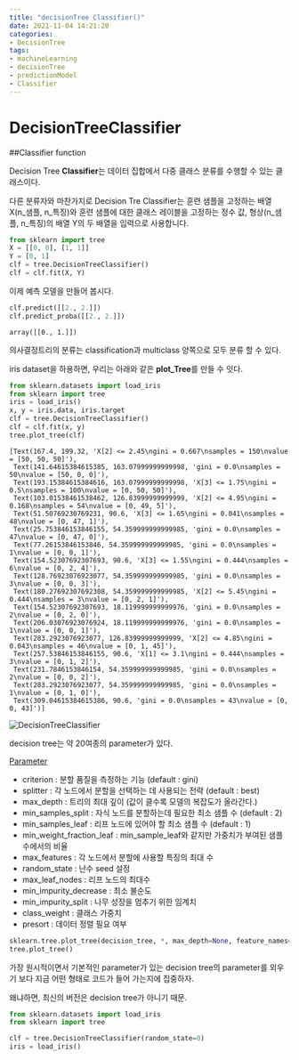 ```yaml
---
title: "decisionTree Classifier()"
date: 2021-11-04 14:21:20
categories:
- DecisionTree
tags: 
- machineLearning
- decisionTree
- predictionModel
- Classifier
---
```





# DecisionTreeClassifier


##Classifier function 



Decision Tree **Classifier**는 데이터 집합에서 다중 클래스 분류를 수행할 수 있는 클래스이다. 

다른 분류자와 마찬가지로 Decision Tre Classifier는 훈련 샘플을 고정하는 배열 X(n_샘플, n_특징)와 훈련 샘플에 대한 클래스 레이블을 고정하는 정수 값, 형상(n_샘플, n_특징)의 배열 Y의 두 배열을 입력으로 사용합니다.


```python
from sklearn import tree
X = [[0, 0], [1, 1]]
Y = [0, 1]
clf = tree.DecisionTreeClassifier()
clf = clf.fit(X, Y)
```

이제 예측 모델을 만들어 봅시다. 


```python
clf.predict([[2., 2.]])
clf.predict_proba([[2., 2.]])
```




    array([[0., 1.]])



의사결정트리의 분류는 classification과 multiclass 양쪽으로 모두 분류 할 수 있다. 

iris dataset을 하용하면, 우리는 아래와 같은 **plot_Tree**를 만들 수 잇다. 


```python
from sklearn.datasets import load_iris
from sklearn import tree
iris = load_iris()
x, y = iris.data, iris.target
clf = tree.DecisionTreeClassifier()
clf = clf.fit(x, y)
tree.plot_tree(clf)
```




    [Text(167.4, 199.32, 'X[2] <= 2.45\ngini = 0.667\nsamples = 150\nvalue = [50, 50, 50]'),
     Text(141.64615384615385, 163.07999999999998, 'gini = 0.0\nsamples = 50\nvalue = [50, 0, 0]'),
     Text(193.15384615384616, 163.07999999999998, 'X[3] <= 1.75\ngini = 0.5\nsamples = 100\nvalue = [0, 50, 50]'),
     Text(103.01538461538462, 126.83999999999999, 'X[2] <= 4.95\ngini = 0.168\nsamples = 54\nvalue = [0, 49, 5]'),
     Text(51.50769230769231, 90.6, 'X[3] <= 1.65\ngini = 0.041\nsamples = 48\nvalue = [0, 47, 1]'),
     Text(25.753846153846155, 54.359999999999985, 'gini = 0.0\nsamples = 47\nvalue = [0, 47, 0]'),
     Text(77.26153846153846, 54.359999999999985, 'gini = 0.0\nsamples = 1\nvalue = [0, 0, 1]'),
     Text(154.52307692307693, 90.6, 'X[3] <= 1.55\ngini = 0.444\nsamples = 6\nvalue = [0, 2, 4]'),
     Text(128.76923076923077, 54.359999999999985, 'gini = 0.0\nsamples = 3\nvalue = [0, 0, 3]'),
     Text(180.27692307692308, 54.359999999999985, 'X[2] <= 5.45\ngini = 0.444\nsamples = 3\nvalue = [0, 2, 1]'),
     Text(154.52307692307693, 18.119999999999976, 'gini = 0.0\nsamples = 2\nvalue = [0, 2, 0]'),
     Text(206.03076923076924, 18.119999999999976, 'gini = 0.0\nsamples = 1\nvalue = [0, 0, 1]'),
     Text(283.2923076923077, 126.83999999999999, 'X[2] <= 4.85\ngini = 0.043\nsamples = 46\nvalue = [0, 1, 45]'),
     Text(257.53846153846155, 90.6, 'X[1] <= 3.1\ngini = 0.444\nsamples = 3\nvalue = [0, 1, 2]'),
     Text(231.7846153846154, 54.359999999999985, 'gini = 0.0\nsamples = 2\nvalue = [0, 0, 2]'),
     Text(283.2923076923077, 54.359999999999985, 'gini = 0.0\nsamples = 1\nvalue = [0, 1, 0]'),
     Text(309.04615384615386, 90.6, 'gini = 0.0\nsamples = 43\nvalue = [0, 0, 43]')]




    
![DecisionTreeClassifier](/imeges/DT.png)
    


decision tree는 약 20여종의 parameter가 있다.



[Parameter](https://scikit-learn.org/stable/modules/generated/sklearn.tree.plot_tree.html#sklearn.tree.plot_tree)

* criterion : 분할 품질을 측정하는 기능 (default : gini)
* splitter : 각 노드에서 분할을 선택하는 데 사용되는 전략 (default : best)
* max_depth : 트리의 최대 깊이 (값이 클수록 모델의 복잡도가 올라간다.)
* min_samples_split : 자식 노드를 분할하는데 필요한 최소 샘플 수 (default : 2)
* min_samples_leaf : 리프 노드에 있어야 할 최소 샘플 수 (default : 1)
* min_weight_fraction_leaf : min_sample_leaf와 같지만 가중치가 부여된 샘플 수에서의 비율
* max_features : 각 노드에서 분할에 사용할 특징의 최대 수
* random_state : 난수 seed 설정
* max_leaf_nodes : 리프 노드의 최대수
* min_impurity_decrease : 최소 불순도
* min_impurity_split : 나무 성장을 멈추기 위한 임계치
* class_weight : 클래스 가중치
* presort : 데이터 정렬 필요 여부






```python
sklearn.tree.plot_tree(decision_tree, *, max_depth=None, feature_names=None, class_names=None, label='all', filled=False, impurity=True, node_ids=False, proportion=False, rounded=False, precision=3, ax=None, fontsize=None)
tree.plot_tree()
```

가장 원시적이면서 기본적인 parameter가 있는 decision tree의 parameter를 외우기 보다 지금 어떤 형태로 코드가 들어 가는지에 집중하자. 


왜냐하면, 최신의 버전은 decision tree가 아니기 때문.


```python
from sklearn.datasets import load_iris
from sklearn import tree

clf = tree.DecisionTreeClassifier(random_state=0)
iris = load_iris()

```
